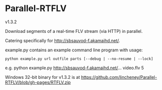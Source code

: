Parallel-RTFLV
==============
v1.3.2

Download segments of a real-time FLV stream (via HTTP) in parallel.

Catering specifically for http://sbsauvod-f.akamaihd.net/.

example.py contains an example command line program with usage:

    python example.py url outfile parts [--debug | --no-resume | --lock]

e.g. python example.py http://sbsauvod-f.akamaihd.net/... video.flv 5

Windows 32-bit binary for v1.3.2 is at https://github.com/lincheney/Parallel-RTFLV/blob/gh-pages/RTFLV.zip